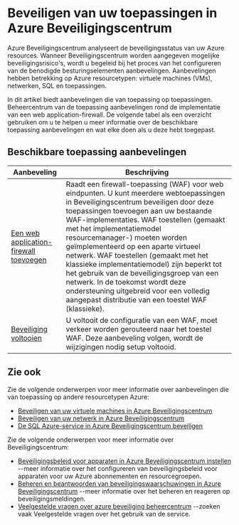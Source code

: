 <properties
   pageTitle="Beveiligen van uw toepassingen in Azure Beveiligingscentrum | Microsoft Azure"
   description="In dit document adressen aanbevelingen in Azure Beveiligingscentrum die u helpen beveiligen uw Azure-toepassingen en blijf overeenkomstig de beleidsregels van beveiligingsbeleid voor apparaten."
   services="security-center"
   documentationCenter="na"
   authors="TerryLanfear"
   manager="MBaldwin"
   editor=""/>

<tags
   ms.service="security-center"
   ms.devlang="na"
   ms.topic="article"
   ms.tgt_pltfrm="na"
   ms.workload="na"
   ms.date="08/04/2016"
   ms.author="terrylan"/>

# <a name="protecting-your-applications-in-azure-security-center"></a>Beveiligen van uw toepassingen in Azure Beveiligingscentrum

Azure Beveiligingscentrum analyseert de beveiligingsstatus van uw Azure resources. Wanneer Beveiligingscentrum worden aangegeven mogelijke beveiligingsrisico's, wordt u begeleid bij het proces van het configureren van de benodigde besturingselementen aanbevelingen.  Aanbevelingen hebben betrekking op Azure resourcetypen: virtuele machines (VMs), netwerken, SQL en toepassingen.

In dit artikel biedt aanbevelingen die van toepassing op toepassingen.  Beheercentrum van de toepassing aanbevelingen rond de implementatie van een web application-firewall.  De volgende tabel als een overzicht gebruiken om u te helpen u meer informatie over de beschikbare toepassing aanbevelingen en wat elke doen als u deze hebt toegepast.

## <a name="available-application-recommendations"></a>Beschikbare toepassing aanbevelingen

|Aanbeveling|Beschrijving|
|-----|-----|
|[Een web application-firewall toevoegen](security-center-add-web-application-firewall.md)|Raadt een firewall-toepassing (WAF) voor web eindpunten. U kunt meerdere webtoepassingen in Beveiligingscentrum beveiligen door deze toepassingen toevoegen aan uw bestaande WAF-implementaties. WAF toestellen (gemaakt met het implementatiemodel resourcemanager-) moeten worden geïmplementeerd op een aparte virtueel netwerk. WAF toestellen (gemaakt met het klassieke implementatiemodel) zijn beperkt tot het gebruik van de beveiligingsgroep van een netwerk. In de toekomst wordt deze ondersteuning uitgebreid voor een volledig aangepast distributie van een toestel WAF (klassieke).|
|[Beveiliging voltooien](security-center-add-web-application-firewall.md#finalize-application-protection)|U voltooit de configuratie van een WAF, moet verkeer worden gerouteerd naar het toestel WAF. Deze aanbeveling volgen, wordt de wijzigingen nodig setup voltooid.|

## <a name="see-also"></a>Zie ook

Zie de volgende onderwerpen voor meer informatie over aanbevelingen die van toepassing op andere resourcetypen Azure:

- [Beveiligen van uw virtuele machines in Azure Beveiligingscentrum](security-center-virtual-machine-recommendations.md)
- [Beveiligen van uw netwerk in Azure Beveiligingscentrum](security-center-network-recommendations.md)
- [De SQL Azure-service in Azure Beveiligingscentrum beveiligen](security-center-sql-service-recommendations.md)

Zie de volgende onderwerpen voor meer informatie over Beveiligingscentrum:

- [Beveiligingsbeleid voor apparaten in Azure Beveiligingscentrum instellen](security-center-policies.md) --meer informatie over het configureren van beveiligingsbeleid voor apparaten voor uw Azure abonnementen en resourcegroepen.
- [Beheren en beantwoorden van beveiligingswaarschuwingen in Azure Beveiligingscentrum](security-center-managing-and-responding-alerts.md) --meer informatie over het beheren en reageren op beveiligingsmeldingen.
- [Veelgestelde vragen over azure beveiliging beheercentrum](security-center-faq.md) --zoeken vaak Veelgestelde vragen over het gebruik van de service.
